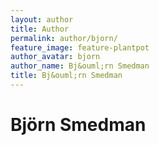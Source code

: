 ```yaml
---
layout: author
title: Author
permalink: author/bjorn/
feature_image: feature-plantpot
author_avatar: bjorn
author_name: Bj&ouml;rn Smedman
title: Bj&ouml;rn Smedman
---
```


# Bj&ouml;rn Smedman

